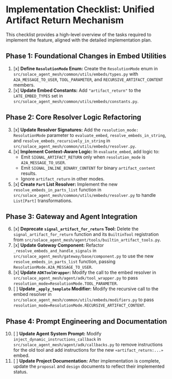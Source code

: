 # Implementation Checklist: Unified Artifact Return Mechanism

This checklist provides a high-level overview of the tasks required to implement the feature, aligned with the detailed implementation plan.

## Phase 1: Foundational Changes in Embed Utilities

1.  [x] **Define `ResolutionMode` Enum:** Create the `ResolutionMode` enum in `src/solace_agent_mesh/common/utils/embeds/types.py` with `A2A_MESSAGE_TO_USER`, `TOOL_PARAMETER`, and `RECURSIVE_ARTIFACT_CONTENT` members.
2.  [x] **Update Embed Constants:** Add `"artifact_return"` to the `LATE_EMBED_TYPES` set in `src/solace_agent_mesh/common/utils/embeds/constants.py`.

## Phase 2: Core Resolver Logic Refactoring

3.  [x] **Update Resolver Signatures:** Add the `resolution_mode: ResolutionMode` parameter to `evaluate_embed`, `resolve_embeds_in_string`, and `resolve_embeds_recursively_in_string` in `src/solace_agent_mesh/common/utils/embeds/resolver.py`.
4.  [x] **Implement Context-Aware Logic:** In `evaluate_embed`, add logic to:
    -   Emit `SIGNAL_ARTIFACT_RETURN` only when `resolution_mode` is `A2A_MESSAGE_TO_USER`.
    -   Emit `SIGNAL_INLINE_BINARY_CONTENT` for binary `artifact_content` results.
    -   Ignore `artifact_return` in other modes.
5.  [x] **Create `Part` List Resolver:** Implement the new `resolve_embeds_in_parts_list` function in `src/solace_agent_mesh/common/utils/embeds/resolver.py` to handle `List[Part]` transformations.

## Phase 3: Gateway and Agent Integration

6.  [x] **Deprecate `signal_artifact_for_return` Tool:** Delete the `signal_artifact_for_return` function and its `BuiltinTool` registration from `src/solace_agent_mesh/agent/tools/builtin_artifact_tools.py`.
7.  [x] **Update Gateway Component:** Refactor `_resolve_embeds_and_handle_signals` in `src/solace_agent_mesh/gateway/base/component.py` to use the new `resolve_embeds_in_parts_list` function, passing `ResolutionMode.A2A_MESSAGE_TO_USER`.
8.  [x] **Update `ADKToolWrapper`:** Modify the call to the embed resolver in `src/solace_agent_mesh/agent/adk/tool_wrapper.py` to pass `resolution_mode=ResolutionMode.TOOL_PARAMETER`.
9.  [ ] **Update `_apply_template` Modifier:** Modify the recursive call to the embed resolver in `src/solace_agent_mesh/common/utils/embeds/modifiers.py` to pass `resolution_mode=ResolutionMode.RECURSIVE_ARTIFACT_CONTENT`.

## Phase 4: Prompt Engineering and Documentation

10. [ ] **Update Agent System Prompt:** Modify `inject_dynamic_instructions_callback` in `src/solace_agent_mesh/agent/adk/callbacks.py` to remove instructions for the old tool and add instructions for the new `«artifact_return:...»` embed.
11. [ ] **Update Project Documentation:** After implementation is complete, update the `proposal` and `design` documents to reflect their implemented status.
